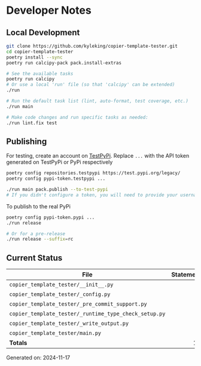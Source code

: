 # Developer Notes

## Local Development

```sh
git clone https://github.com/kyleking/copier-template-tester.git
cd copier-template-tester
poetry install --sync
poetry run calcipy-pack pack.install-extras

# See the available tasks
poetry run calcipy
# Or use a local 'run' file (so that 'calcipy' can be extended)
./run

# Run the default task list (lint, auto-format, test coverage, etc.)
./run main

# Make code changes and run specific tasks as needed:
./run lint.fix test
```

## Publishing

For testing, create an account on [TestPyPi](https://test.pypi.org/legacy/). Replace `...` with the API token generated on TestPyPi or PyPi respectively

```sh
poetry config repositories.testpypi https://test.pypi.org/legacy/
poetry config pypi-token.testpypi ...

./run main pack.publish --to-test-pypi
# If you didn't configure a token, you will need to provide your username and password to publish
```

To publish to the real PyPi

```sh
poetry config pypi-token.pypi ...
./run release

# Or for a pre-release
./run release --suffix=rc
```

## Current Status

<!-- {cts} COVERAGE -->
| File                                                  | Statements | Missing | Excluded | Coverage |
|-------------------------------------------------------|-----------:|--------:|---------:|---------:|
| `copier_template_tester/__init__.py`                  | 4          | 0       | 0        | 100.0%   |
| `copier_template_tester/_config.py`                   | 14         | 0       | 3        | 100.0%   |
| `copier_template_tester/_pre_commit_support.py`       | 13         | 0       | 0        | 93.3%    |
| `copier_template_tester/_runtime_type_check_setup.py` | 13         | 0       | 37       | 100.0%   |
| `copier_template_tester/_write_output.py`             | 76         | 0       | 13       | 100.0%   |
| `copier_template_tester/main.py`                      | 30         | 4       | 20       | 86.7%    |
| **Totals**                                            | 150        | 4       | 73       | 97.0%    |

Generated on: 2024-11-17
<!-- {cte} -->
